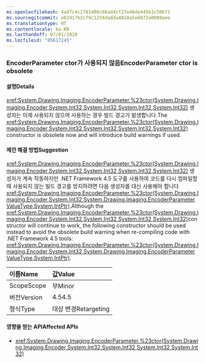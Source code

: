 ```yaml
---
ms.openlocfilehash: 4ad7c4c2781480c08ad4cf27e40de445b1c50671
ms.sourcegitcommit: e02d17b2cf9c1258dadda4810a5e6072a0089aee
ms.translationtype: HT
ms.contentlocale: ko-KR
ms.lasthandoff: 07/01/2020
ms.locfileid: "85617245"
---
```

### <a name="encoderparameter-ctor-is-obsolete"></a><span data-ttu-id="08a7b-101">EncoderParameter ctor가 사용되지 않음</span><span class="sxs-lookup"><span data-stu-id="08a7b-101">EncoderParameter ctor is obsolete</span></span>

#### <a name="details"></a><span data-ttu-id="08a7b-102">설명</span><span class="sxs-lookup"><span data-stu-id="08a7b-102">Details</span></span>

<span data-ttu-id="08a7b-103"><xref:System.Drawing.Imaging.EncoderParameter.%23ctor(System.Drawing.Imaging.Encoder,System.Int32,System.Int32,System.Int32,System.Int32)> 생성자는 이제 사용되지 않으며 사용하는 경우 빌드 경고가 발생합니다.</span><span class="sxs-lookup"><span data-stu-id="08a7b-103">The <xref:System.Drawing.Imaging.EncoderParameter.%23ctor(System.Drawing.Imaging.Encoder,System.Int32,System.Int32,System.Int32,System.Int32)> constructor is obsolete now and will introduce build warnings if used.</span></span>

#### <a name="suggestion"></a><span data-ttu-id="08a7b-104">제안 해결 방법</span><span class="sxs-lookup"><span data-stu-id="08a7b-104">Suggestion</span></span>

<span data-ttu-id="08a7b-105"><xref:System.Drawing.Imaging.EncoderParameter.%23ctor(System.Drawing.Imaging.Encoder,System.Int32,System.Int32,System.Int32,System.Int32)> 생성자가 계속 작동하지만 .NET Framework 4.5 도구를 사용하여 코드를 다시 컴파일할 때 사용되지 않는 빌드 경고를 방지하려면 다음 생성자를 대신 사용해야 합니다<xref:System.Drawing.Imaging.EncoderParameter.%23ctor(System.Drawing.Imaging.Encoder,System.Int32,System.Drawing.Imaging.EncoderParameterValueType,System.IntPtr)>.</span><span class="sxs-lookup"><span data-stu-id="08a7b-105">Although the <xref:System.Drawing.Imaging.EncoderParameter.%23ctor(System.Drawing.Imaging.Encoder,System.Int32,System.Int32,System.Int32,System.Int32)>constructor will continue to work, the following constructor should be used instead to avoid the obsolete build warning when re-compiling code with .NET Framework  4.5 tools: <xref:System.Drawing.Imaging.EncoderParameter.%23ctor(System.Drawing.Imaging.Encoder,System.Int32,System.Drawing.Imaging.EncoderParameterValueType,System.IntPtr)>.</span></span>

| <span data-ttu-id="08a7b-106">이름</span><span class="sxs-lookup"><span data-stu-id="08a7b-106">Name</span></span>    | <span data-ttu-id="08a7b-107">값</span><span class="sxs-lookup"><span data-stu-id="08a7b-107">Value</span></span>       |
|:--------|:------------|
| <span data-ttu-id="08a7b-108">Scope</span><span class="sxs-lookup"><span data-stu-id="08a7b-108">Scope</span></span>   | <span data-ttu-id="08a7b-109">부</span><span class="sxs-lookup"><span data-stu-id="08a7b-109">Minor</span></span>       |
| <span data-ttu-id="08a7b-110">버전</span><span class="sxs-lookup"><span data-stu-id="08a7b-110">Version</span></span> | <span data-ttu-id="08a7b-111">4.5</span><span class="sxs-lookup"><span data-stu-id="08a7b-111">4.5</span></span>         |
| <span data-ttu-id="08a7b-112">형식</span><span class="sxs-lookup"><span data-stu-id="08a7b-112">Type</span></span>    | <span data-ttu-id="08a7b-113">대상 변경</span><span class="sxs-lookup"><span data-stu-id="08a7b-113">Retargeting</span></span> |

#### <a name="affected-apis"></a><span data-ttu-id="08a7b-114">영향을 받는 API</span><span class="sxs-lookup"><span data-stu-id="08a7b-114">Affected APIs</span></span>

- <xref:System.Drawing.Imaging.EncoderParameter.%23ctor(System.Drawing.Imaging.Encoder,System.Int32,System.Int32,System.Int32,System.Int32)>
